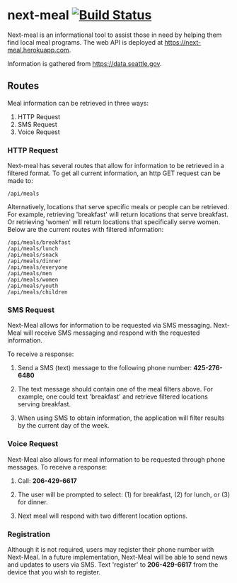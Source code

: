 # next-meal [![Build Status](https://travis-ci.org/Next-Meal/next-meal.svg?branch=master)](https://travis-ci.org/Next-Meal/next-meal)

Next-meal is an informational tool to assist those in need by helping them find local meal programs. The web API is deployed at <https://next-meal.herokuapp.com>.

Information is gathered from <https://data.seattle.gov>.

## Routes

Meal information can be retrieved in three ways:
  1. HTTP Request
  2. SMS Request
  3. Voice Request

### HTTP Request

Next-meal has several routes that allow for information to be retrieved in a filtered format.
To get all current information, an http GET request can be made to:

```
/api/meals
```

Alternatively, locations that serve specific meals or people can be retrieved.
For example, retrieving 'breakfast' will return locations that serve breakfast. Or retrieving 'women' will return locations that specifically serve women.  Below are the current routes with filtered information:

```
/api/meals/breakfast
/api/meals/lunch
/api/meals/snack
/api/meals/dinner
/api/meals/everyone
/api/meals/men
/api/meals/women
/api/meals/youth
/api/meals/children
```

### SMS Request

Next-Meal allows for information to be requested via SMS messaging. Next-Meal will receive SMS messaging and respond with the requested information.

To receive a response:

  1. Send a SMS (text) message to the following phone number:
        **425-276-6480**

  2. The text message should contain one of the meal filters above.  For example, one could text 'breakfast' and retrieve filtered locations serving breakfast.

  3. When using SMS to obtain information, the application will filter results by the current day of the week.

### Voice Request

Next-Meal also allows for meal information to be requested through phone messages. To receive a response:

  1. Call: **206-429-6617**

  2. The user will be prompted to select: (1) for breakfast, (2) for lunch, or (3) for dinner.

  3. Next meal will respond with two different location options.

### Registration

Although it is not required, users may register their phone number with Next-Meal. In a future implementation, Next-Meal will be able to send news and updates to users via SMS. Text 'register' to **206-429-6617** from the device that you wish to register.
